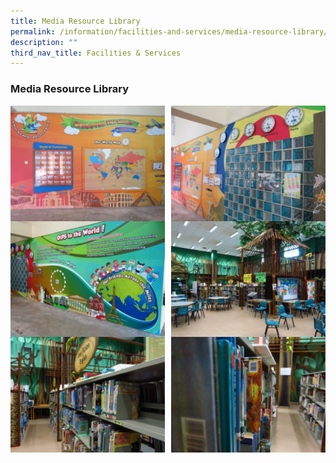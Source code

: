 ```yaml
---
title: Media Resource Library
permalink: /information/facilities-and-services/media-resource-library/
description: ""
third_nav_title: Facilities & Services
---
```

### **Media Resource Library**

<img src="/images/media%201.jpg" 
     style="width:49%" align=left>
<img src="/images/media%202.jpg" 
     style="width:49%" align=right>
<br><br><br><br><br><br><br><br>
<img src="/images/media%203.jpg" 
     style="width:49%" align=left>
<img src="/images/media%204.jpg" 
     style="width:49%" align=right>
<br><br><br><br><br><br><br><br>
<img src="/images/media%205.jpg" 
     style="width:49%" align=left>
<img src="/images/media%206.jpg" 
     style="width:49%" align=right>